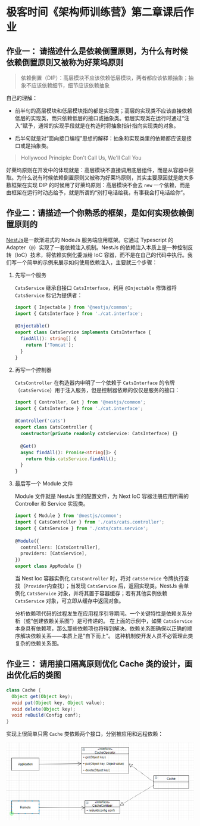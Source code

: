 # 极客时间《架构师训练营》第二章课后作业

## 作业一： 请描述什么是依赖倒置原则，为什么有时候依赖倒置原则又被称为好莱坞原则

> 依赖倒置（DIP）：高层模块不应该依赖低层模块，两者都应该依赖抽象；抽象不应该依赖细节，细节应该依赖抽象

自己的理解：

* 前半句的高层模块和低层模块指的都是实现类；高层的实现类不应该直接依赖低层的实现类，而只依赖低层的接口或抽象类。低层实现类在运行时通过“注入”赋予，通常的实现手段就是在构造时将抽象指针指向实现类的对象。

* 后半句就是对“面向接口编程”思想的解释：抽象和实现类里的依赖都应该是接口或是抽象类。

> Hollywood Principle: Don't Call Us, We'll Call You

好莱坞原则在开发中的体现就是：高层模块不直接调用底层组件，而是从容器中获取。为什么说有时候依赖倒置原则又被称为好莱坞原则，其实主要原因就是绝大多数框架在实现 DIP 的时候用了好莱坞原则：高层模块不会去 `new` 一个依赖，而是由框架在运行时动态给予，就是所谓的“别打电话给我，有事我会打电话给你”。

## 作业二：请描述一个你熟悉的框架，是如何实现依赖倒置原则的

[NestJs][1]是一款渐进式的 NodeJs 服务端应用框架。它通过 Typescript 的 Adapter（`@`）实现了一套依赖注入机制。NestJs 的依赖注入本质上是一种控制反转（IoC）技术，将依赖实例化委派给 IoC 容器，而不是在自己的代码中执行。我们写一个简单的示例来展示如何使用依赖注入，主要就三个步骤：

1. 先写一个服务

    `CatsService` 继承自接口 `CatsInterface`，利用 `@Injectable` 修饰器将 `CatsService` 标记为提供者：

    ```typescript
    import { Injectable } from '@nestjs/common';
    import { CatsInterface } from './cat.interface';

    @Injectable()
    export class CatsService implements CatsInterface {
      findAll(): string[] {
        return ['Tomcat'];
      }
    }
    ```

2. 再写一个控制器

    `CatsController` 在构造器内申明了一个依赖于 `CatsInterface` 的令牌（`catsService`）用于注入服务，但是控制器依赖的仅仅是服务的接口：

    ```typescript
    import { Controller, Get } from '@nestjs/common';
    import { CatsInterface } from './cat.interface';

    @Controller('cats')
    export class CatsController {
      constructor(private readonly catsService: CatsInterface) {}

      @Get()
      async findAll(): Promise<string[]> {
        return this.catsService.findAll();
      }
    }
    ```

3. 最后写一个 Module 文件

    Module 文件就是 NestJs 里的配置文件，为 Next IoC 容器注册应用所需的 Controller 和 Service 实现类。

    ```typescript
    import { Module } from '@nestjs/common';
    import { CatsController } from './cats/cats.controller';
    import { CatsService } from './cats/cats.service';

    @Module({
      controllers: [CatsController],
      providers: [CatsService],
    })
    export class AppModule {}
    ```

    当 Nest Ioc 容器实例化 `CatsController` 时，将对 `catsService` 令牌执行查找（`Provider`内查找）；当发现 `CatsService` 后，返回实现类。NestJs 会单例化 `CatsService` 对象，并将其置于容器缓存；若有其他实例依赖 `CatsService` 对象，可立即从缓存中返回对象。

    分析依赖项代码的过程发生在应用程序引导期间。一个关键特性是依赖关系分析（或“创建依赖关系图”）是可传递的。 在上面的示例中，如果 `CatsService` 本身具有依赖项，那么那些依赖项也将得到解决。依赖关系图确保以正确的顺序解决依赖关系——本质上是“自下而上”。 这种机制使开发人员不必管理此类复杂的依赖关系图。

## 作业三： 请用接口隔离原则优化 Cache 类的设计，画出优化后的类图

```java
class Cache {
  Object get(Object key);
  void put(Object key, Object value);
  void delete(Object key);
  void reBuild(Config conf);
}
```

实现上很简单只需 `Cache` 类依赖两个接口，分别被应用和远程依赖：

![Cache UML][2]

[1]: https://github.com/nestjs/nest
[2]: ./img/Cache.png
